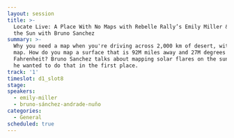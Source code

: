 ```yaml
---
layout: session
title: >-
  Locate Live: A Place With No Maps with Rebelle Rally’s Emily Miller & Mapping
  the Sun with Bruno Sanchez
summary: >-
  Why you need a map when you're driving across 2,000 km of desert, without a
  map. How do you map a surface that is 92M miles away and 27M degrees
  Fahrenheit? Bruno Sanchez talks about mapping solar flares on the sun. And why
  he wanted to do that in the first place.
track: '1'
timeslot: d1_slot8
stage:
speakers:
  - emily-miller
  - bruno-sánchez-andrade-nuño
categories:
  - General
scheduled: true
---
```


